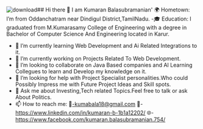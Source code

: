 ![download](https://github.com/user-attachments/assets/0a7104db-f147-44b4-b366-281dc0b5576d)## Hi there 👋
I am Kumaran Balasubramanian'
🌍 Hometown: I’m from Oddanchatram near Dindigul District,TamilNadu.
-🎓 Education:
I graduated from M.Kumarasamy College of Engineering with a degree in Bachelor of Computer Science And Engineering located in Karur.

- 🌱 I’m currently learning Web Development and Ai Related Integrations to it.
- 🔭 I’m currently working on Projects Related To Web Development.
- 👯 I’m looking to collaborate on Java Based companies and AI Learning Collegues to learn and Develop my knowledge on it.
- 🤔 I’m looking for help with Project Specialist personalities.Who could Possibly Impress me with Future Project Ideas and Skill spots.
- 💬 Ask me about Investing,Tech related Topics.Feel free to talk or ask About Politics.
- 📫 How to reach me:
        📧-kumabala18@gmail.com
        💼-https://www.linkedin.com/in/kumaran-b-1b1a12202/
        🌐-https://www.facebook.com/kumaran.balasubramanian.754/

